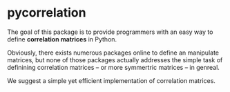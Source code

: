 # pycorrelation

The goal of this package is to provide programmers with an easy way to define **correlation matrices** in Python.

Obviously, there exists numerous packages online to define an manipulate matrices, but none of those packages actually addresses the simple task of definining correlation matrices &ndash; or more symmertric matrices &ndash; in genreal.

We suggest a simple yet efficient implementation of correlation matrices.
